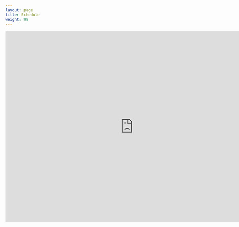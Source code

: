 ```yaml
---
layout: page
title: Schedule
weight: 98
---
```

<iframe src="https://calendar.google.com/calendar/embed?src=24f10kvl4mufea64du30rndneg%40group.calendar.google.com&ctz=America/Chicago" style="border: 0" width="800" height="600" frameborder="0" scrolling="no"></iframe>

